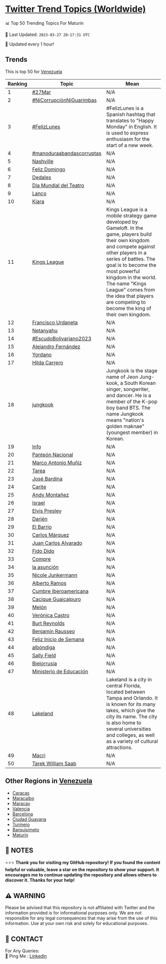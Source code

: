 [Twitter Trend Topics (Worldwide)](https://github.com/ErcinDedeoglu/Twitter-Trend-Topics)
==========


📊 Top 50 Trending Topics For Maturín

📆 Last Updated: `2023-03-27 20:17:31 UTC`

🔧 Updated every 1 hour!


## Trends

This is top 50 for [Venezuela](</Venezuela>)

| Ranking | Topic | Mean |
| ------- | ------------ | ------------ |
| 1 | [#27Mar](http://twitter.com/search?q=%2327Mar) | N/A |
| 2 | [#NiCorrupciónNiGuarimbas](http://twitter.com/search?q=%23NiCorrupci%c3%b3nNiGuarimbas) | N/A |
| 3 | [#FelizLunes](http://twitter.com/search?q=%23FelizLunes) | #FelizLunes is a Spanish hashtag that translates to "Happy Monday" in English. It is used to express enthusiasm for the start of a new week. |
| 4 | [#manoduraabandascorruptas](http://twitter.com/search?q=%23manoduraabandascorruptas) | N/A |
| 5 | [Nashville](http://twitter.com/search?q=Nashville) | N/A |
| 6 | [Feliz Domingo](http://twitter.com/search?q=Feliz+Domingo) | N/A |
| 7 | [Dedales](http://twitter.com/search?q=Dedales) | N/A |
| 8 | [Día Mundial del Teatro](http://twitter.com/search?q=D%c3%ada+Mundial+del+Teatro) | N/A |
| 9 | [Lanco](http://twitter.com/search?q=Lanco) | N/A |
| 10 | [Kiara](http://twitter.com/search?q=Kiara) | N/A |
| 11 | [Kings League](http://twitter.com/search?q=Kings+League) | Kings League is a mobile strategy game developed by Gameloft. In the game, players build their own kingdom and compete against other players in a series of battles. The goal is to become the most powerful kingdom in the world. The name "Kings League" comes from the idea that players are competing to become the king of their own kingdom. |
| 12 | [Francisco Urdaneta](http://twitter.com/search?q=Francisco+Urdaneta) | N/A |
| 13 | [Netanyahu](http://twitter.com/search?q=Netanyahu) | N/A |
| 14 | [#EscudoBolivariano2023](http://twitter.com/search?q=%23EscudoBolivariano2023) | N/A |
| 15 | [Alejandro Fernández](http://twitter.com/search?q=Alejandro+Fern%c3%a1ndez) | N/A |
| 16 | [Yordano](http://twitter.com/search?q=Yordano) | N/A |
| 17 | [Hilda Carrero](http://twitter.com/search?q=Hilda+Carrero) | N/A |
| 18 | [jungkook](http://twitter.com/search?q=jungkook) | Jungkook is the stage name of Jeon Jung-kook, a South Korean singer, songwriter, and dancer. He is a member of the K-pop boy band BTS. The name Jungkook means "nation's golden maknae" (youngest member) in Korean. |
| 19 | [Info](http://twitter.com/search?q=Info) | N/A |
| 20 | [Panteón Nacional](http://twitter.com/search?q=Pante%c3%b3n+Nacional) | N/A |
| 21 | [Marco Antonio Muñiz](http://twitter.com/search?q=Marco+Antonio+Mu%c3%b1iz) | N/A |
| 22 | [Tarea](http://twitter.com/search?q=Tarea) | N/A |
| 23 | [José Bardina](http://twitter.com/search?q=Jos%c3%a9+Bardina) | N/A |
| 24 | [Carite](http://twitter.com/search?q=Carite) | N/A |
| 25 | [Andy Montañez](http://twitter.com/search?q=Andy+Monta%c3%b1ez) | N/A |
| 26 | [Israel](http://twitter.com/search?q=Israel) | N/A |
| 27 | [Elvis Presley](http://twitter.com/search?q=Elvis+Presley) | N/A |
| 28 | [Darién](http://twitter.com/search?q=Dari%c3%a9n) | N/A |
| 29 | [El Barrio](http://twitter.com/search?q=El+Barrio) | N/A |
| 30 | [Carlos Márquez](http://twitter.com/search?q=Carlos+M%c3%a1rquez) | N/A |
| 31 | [Juan Carlos Alvarado](http://twitter.com/search?q=Juan+Carlos+Alvarado) | N/A |
| 32 | [Fido Dido](http://twitter.com/search?q=Fido+Dido) | N/A |
| 33 | [Compre](http://twitter.com/search?q=Compre) | N/A |
| 34 | [la asunción](http://twitter.com/search?q=la+asunci%c3%b3n) | N/A |
| 35 | [Nicole Junkermann](http://twitter.com/search?q=Nicole+Junkermann) | N/A |
| 36 | [Alberto Ramos](http://twitter.com/search?q=Alberto+Ramos) | N/A |
| 37 | [Cumbre Iberoamericana](http://twitter.com/search?q=Cumbre+Iberoamericana) | N/A |
| 38 | [Cacique Guaicaipuro](http://twitter.com/search?q=Cacique+Guaicaipuro) | N/A |
| 39 | [Melón](http://twitter.com/search?q=Mel%c3%b3n) | N/A |
| 40 | [Verónica Castro](http://twitter.com/search?q=Ver%c3%b3nica+Castro) | N/A |
| 41 | [Burt Reynolds](http://twitter.com/search?q=Burt+Reynolds) | N/A |
| 42 | [Benjamín Rausseo](http://twitter.com/search?q=Benjam%c3%adn+Rausseo) | N/A |
| 43 | [Feliz Inicio de Semana](http://twitter.com/search?q=Feliz+Inicio+de+Semana) | N/A |
| 44 | [albóndiga](http://twitter.com/search?q=alb%c3%b3ndiga) | N/A |
| 45 | [Sally Field](http://twitter.com/search?q=Sally+Field) | N/A |
| 46 | [Bielorrusia](http://twitter.com/search?q=Bielorrusia) | N/A |
| 47 | [Ministerio de Educación](http://twitter.com/search?q=Ministerio+de+Educaci%c3%b3n) | N/A |
| 48 | [Lakeland](http://twitter.com/search?q=Lakeland) | Lakeland is a city in central Florida, located between Tampa and Orlando. It is known for its many lakes, which give the city its name. The city is also home to several universities and colleges, as well as a variety of cultural attractions. |
| 49 | [Macri](http://twitter.com/search?q=Macri) | N/A |
| 50 | [Tarek William Saab](http://twitter.com/search?q=Tarek+William+Saab) | N/A |



## Other Regions in [Venezuela](</Venezuela>)

* [Caracas](</Venezuela/Caracas.md>)
* [Maracaibo](</Venezuela/Maracaibo.md>)
* [Maracay](</Venezuela/Maracay.md>)
* [Valencia](</Venezuela/Valencia.md>)
* [Barcelona](</Venezuela/Barcelona.md>)
* [Ciudad Guayana](</Venezuela/Ciudad Guayana.md>)
* [Turmero](</Venezuela/Turmero.md>)
* [Barquisimeto](</Venezuela/Barquisimeto.md>)
* [Maturín](</Venezuela/Maturín.md>)



## 📝 NOTES

⭐⭐⭐ **Thank you for visiting my GitHub repository! If you found the content helpful or valuable, leave a star on the repository to show your support. It encourages me to continue updating the repository and allows others to discover it. Thanks for your help!**


## ⚠️ WARNING

Please be advised that this repository is not affiliated with Twitter and the information provided is for informational purposes only. We are not responsible for any legal consequences that may arise from the use of this information. Use at your own risk and solely for educational purposes.


## 📨 CONTACT

 For Any Queries:  
            🏓 Ping Me : [LinkedIn](https://www.linkedin.com/in/ercindedeoglu/)
